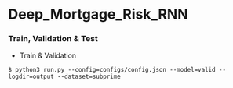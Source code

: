 # Deep_Mortgage_Risk_RNN

### Train, Validation & Test
- Train & Validation
```
$ python3 run.py --config=configs/config.json --model=valid --logdir=output --dataset=subprime
```
